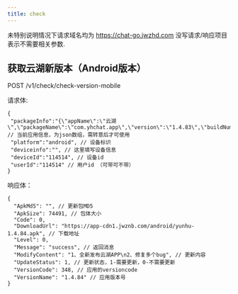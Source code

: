 ```yaml
---
title: check
---
```


未特别说明情况下请求域名均为 https://chat-go.jwzhd.com
没写请求/响应项目表示不需要相关参数.  

## 获取云湖新版本（Android版本）

POST /v1/check/check-version-mobile

请求体:  
```JSONC
{
 "packageInfo":"{\"appName\":\"云湖\",\"packageName\":\"com.yhchat.app\",\"version\":\"1.4.83\",\"buildNumber\":\"347\"}", // 当前应用信息，为json数组，需转意后才可使用
 "platform":"android", // 设备标识
 "deviceinfo":"", // 这里填写设备信息
 "deviceId":"114514", // 设备id
 "userId":"114514" // 用户id （可带可不带）
}
```

响应体：
```JSONC
{
  "ApkMd5": "", // 更新包MD5
  "ApkSize": 74491, // 包体大小
  "Code": 0, 
  "DownloadUrl": "https://app-cdn1.jwznb.com/android/yunhu-1.4.84.apk", // 下载地址
  "Level": 0,
  "Message": "success", // 返回消息
  "ModifyContent": "1、全新发布云湖APP\n2、修复多个bug", // 更新内容
  "UpdateStatus": 1, // 更新状态，1-需要更新，0-不需要更新
  "VersionCode": 348, // 应用的versioncode
  "VersionName": "1.4.84" // 应用版本号
}
```
